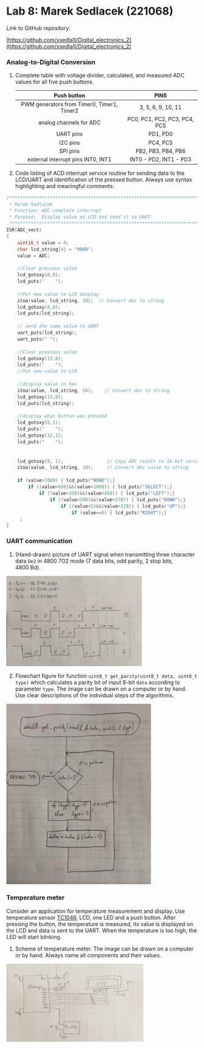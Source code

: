 # Lab 8: Marek Sedlacek (221068)

Link to GitHub repository:

   [https://github.com/xsedla1l/Digital_electronics_2](https://github.com/xsedla1l/Digital_electronics_2)


### Analog-to-Digital Conversion

1. Complete table with voltage divider, calculated, and measured ADC values for all five push buttons.

   | **Push button** | **PINS** | 
   | :-: | :-: |
   | PWM generators from Timer0, Timer1, Timer2 | 3, 5, 6, 9, 10, 11 		| 
   |analog channels for ADC | PC0, PC1, PC2, PC3, PC4, PC5| 
   |UART pins   | PD1, PD0  	|   
   | I2C pins  | PC4, PC5    	|  
   | SPI pins | PB2, PB3, PB4, PB6  |  
   | external interrupt pins INT0, INT1  | INT0 - PD2, INT1 - PD3   	|  

2. Code listing of ACD interrupt service routine for sending data to the LCD/UART and identification of the pressed button. Always use syntax highlighting and meaningful comments:

```c
/**********************************************************************
 * Marek Sedlacek
 * Function: ADC complete interrupt
 * Purpose:  Display value on LCD and send it to UART.
 **********************************************************************/
ISR(ADC_vect)
{
    uint16_t value = 0;
    char lcd_string[4] = "0000";
    value = ADC;  
    
    //Clear previous value
    lcd_gotoxy(8,0);
    lcd_puts("    ");
    
    //Put new value to LCD display
    itoa(value, lcd_string, 10);  // Convert dec to string
    lcd_gotoxy(8,0);
    lcd_puts(lcd_string);
    
    // send the same value to UART
    uart_puts(lcd_string);
    uart_puts(" ");        
        
    //Clear previous value
    lcd_gotoxy(13,0);
    lcd_puts("    ");
    //Put new value to LCD
        
    //display value in hex
    itoa(value, lcd_string, 16);    // Convert dec to string
    lcd_gotoxy(13,0);
    lcd_puts(lcd_string);
        
    //display what button was pressed
    lcd_gotoxy(8,1);
    lcd_puts("    ");
    lcd_gotoxy(12,1);
    lcd_puts("    ");
        
        
    lcd_gotoxy(8, 1);                // Copy ADC result to 16-bit variable
    itoa(value, lcd_string, 10);     // Convert dec value to string

    if (value>1000) { lcd_puts("NONE");}
        if ((value>600)&&(value<1000)) { lcd_puts("SELECT");}
            if ((value>350)&&(value<450)) { lcd_puts("LEFT");}
                if ((value>200)&&(value<270)) { lcd_puts("DOWN");}
                    if ((value>5)&&(value<120)) { lcd_puts("UP");}
                        if (value==0) { lcd_puts("RIGHT");}
     ;
}

```


### UART communication

1. (Hand-drawn) picture of UART signal when transmitting three character data `De2` in 4800 7O2 mode (7 data bits, odd parity, 2 stop bits, 4800&nbsp;Bd).

 ![alt text](https://github.com/xsedla1l/Digital_electronics_2/blob/main/Labs/07-uart/Images/De2.png) 



2. Flowchart figure for function `uint8_t get_parity(uint8_t data, uint8_t type)` which calculates a parity bit of input 8-bit `data` according to parameter `type`. The image can be drawn on a computer or by hand. Use clear descriptions of the individual steps of the algorithms.

![alt text](https://github.com/xsedla1l/Digital_electronics_2/blob/main/Labs/07-uart/Images/flowchart.png)


### Temperature meter

Consider an application for temperature measurement and display. Use temperature sensor [TC1046](http://ww1.microchip.com/downloads/en/DeviceDoc/21496C.pdf), LCD, one LED and a push button. After pressing the button, the temperature is measured, its value is displayed on the LCD and data is sent to the UART. When the temperature is too high, the LED will start blinking.

1. Scheme of temperature meter. The image can be drawn on a computer or by hand. Always name all components and their values.

![alt text](https://github.com/xsedla1l/Digital_electronics_2/blob/main/Labs/07-uart/Images/schema.png)




